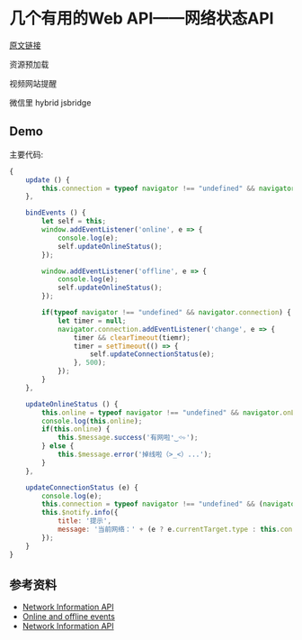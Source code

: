 # 几个有用的Web API——网络状态API

[原文链接](https://denzel.netlify.com/js/useful_webapis_connection.html?_=0987654334523)


资源预加载

视频网站提醒

微信里
hybrid jsbridge

## Demo
主要代码:

```js
{
	update () {
		this.connection = typeof navigator !== "undefined" && navigator.connection;
	},

	bindEvents () {
		let self = this;
		window.addEventListener('online', e => {
			console.log(e);
			self.updateOnlineStatus();
		});

		window.addEventListener('offline', e => {
			console.log(e);
			self.updateOnlineStatus();
		});

		if(typeof navigator !== "undefined" && navigator.connection) {
			let timer = null;
			navigator.connection.addEventListener('change', e => {
				timer && clearTimeout(tiemr);
				timer = setTimeout(() => {
					self.updateConnectionStatus(e);
				}, 500);
			});
		}
	},

	updateOnlineStatus () {
		this.online = typeof navigator !== "undefined" && navigator.onLine;
		console.log(this.online);
		if(this.online) {
			this.$message.success('有网啦❛‿˂̵✧');
		} else {
			this.$message.error('掉线啦（>_<）...');
		}
	},

	updateConnectionStatus (e) {
		console.log(e);
		this.connection = typeof navigator !== "undefined" && (navigator.connection || initConnection);
		this.$notify.info({
			title: '提示',
	  		message: '当前网络：' + (e ? e.currentTarget.type : this.connection.type || 'unknown')
		});
	}
}
```


<WebAPIs-Connection></WebAPIs-Connection>

## 参考资料
- [Network Information API](https://developer.mozilla.org/en-US/docs/Web/API/Network_Information_API)
- [Online and offline events](https://developer.mozilla.org/en-US/docs/Web/API/NavigatorOnLine/Online_and_offline_events)
- [Network Information API](http://wicg.github.io/netinfo/)


<comment-tool></comment-tool>